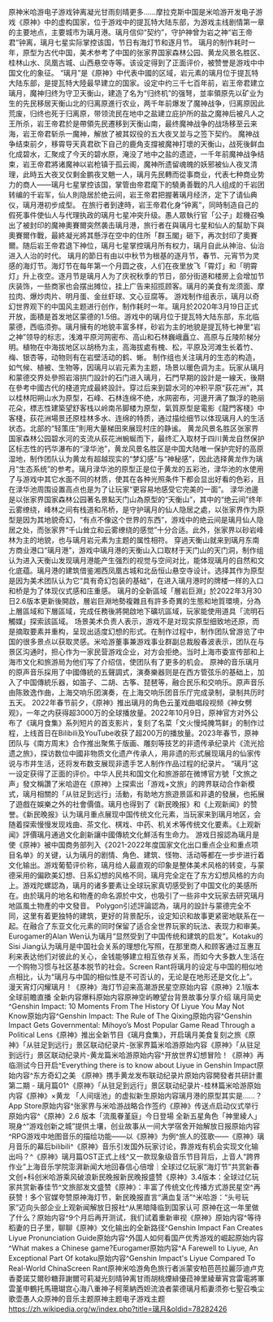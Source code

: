 原神米哈游电子游戏钟离凝光甘雨刻晴更多……摩拉克斯中国是米哈游开发电子游戏《原神》中的虚构国家，位于游戏中的提瓦特大陆东部，为游戏主线剧情第一章的主要地点，主要城市为璃月港。璃月信仰“契约”，守护神曾为岩之神“岩王帝君”钟离，璃月七星实际掌控该国，节日有海灯节和逐月节。
璃月的制作耗时一年，原型为古代中国，美术参考了中国的张家界国家森林公园、黄龙风景名胜区、桂林山水、凤凰古城、山西悬空寺等。该设定得到了正面评价，被赞誉是游戏中中国文化的象征。
      “璃月”是《原神》中代表中國的区域，岩元素的璃月位于提瓦特大陆东部，是提瓦特大陸最早建立的国家。设定中约三千七百年前，岩王帝君建立璃月，魔神归终为守卫天衡山，建造了名为“归终机”的强弩，並率領原先以矿业为生的先民移居天衡山北的归离原進行农业，两千年前爆发了魔神战争，归离原因此荒废，归终也死于归离原，带领流民在地中之盐建立庇护所的盐之魔神后被凡人之王所杀，岩王帝君於是帶領先民遷移到天衡山南，最终魔神战争的战场移至云来海，岩王帝君斩杀一魔神，解放了被其奴役的五大夜叉並与之签下契约。
魔神战争结束前夕，移霄导天真君砍下自己的鹿角支撐被魔神打壞的天衡山，战死後鲜血化成碧水，汇聚成了今天的碧水原，淹没了地中之盐的遗迹，一千年前魔神战争结束，岩王帝君將诸魔神以岩枪镇于孤云阁，魔神所遗留魂魄的妖邪被仙人夜叉清理，此時五大夜叉仅剩金鹏夜叉魈一人，璃月先民轉而從事商业，代表七种商业势力的商人——璃月七星掌控该国，掌管由帝君麾下的驍勇善戰的凡人组成的千岩团转编的千岩军，仙人則隐居於绝云间，岩王帝君把握著璃月经济，定下了请仙典仪，璃月港初步成型。
在旅行者到達時，岩王帝君化身“钟离”，同時制造自己的假死事件使仙人与代理执政的璃月七星冲突升级。愚人眾執行官「公子」趁機召喚出了被封印的魔神奧賽爾突然袭击璃月港，旅行者在與璃月七星和仙人的幫助下與奧賽爾作戰，最終凝光將其懸浮在空中的住所「群玉閣」砸下，再次封印了奧賽爾。随后岩王帝君退下神位，璃月七星掌控璃月所有权力，璃月自此从神治、仙治进入人治的时代。
璃月的節日有由以中秋节为根基的逐月节，春节、元宵节为灵感的海灯节。海灯节在每年第一个月圆之夜，人们在夜里放飞「霄灯」和「明霄灯」升上夜空。逐月节是璃月人为了庆祝秋季的节日，部分街道和楼房上会增加节庆装饰，一些商家也会摆出摊位，挂上广告来招揽顾客。璃月的美食有龙须面、摩拉肉、爆炒肉片、明月蛋、金丝虾球、文心豆腐等。
游戏制作组表示，璃月以奇幻世界观下的中国风主题进行创作，制作耗时一年。璃月於2020年3月19日正式开放，面積是首发地区蒙德的1.5倍。游戏中的璃月位于提瓦特大陆东部，东北临蒙德，西临须弥。璃月擁有的地貌丰富多样，砂岩为主的地貌是提瓦特七神里“岩之神”领导的标志，浅滩平原河网密布、高山和石林巍峨矗立、高原与丘陵阶梯分明。植物在中海拔地区以胡杨为主，高海拔處有槐、松，平原及河滩生长着竹、梅、银杏等，动物则有在岩壁活动的鹤、蜥。
制作组也关注璃月的生态的构造，如气候、植被、生物等，因璃月以岩元素为主题，场景以暖色调为主。玩家从璃月和蒙德交界处參照岩溶拱门設計的石门进入璃月，石門早期的設計是一線天，後期在參考中國古代的棧道完成最終設計。穿过后来到碧水河的冲积平原“荻花洲”，其以桂林阳朔山水为原型，石峰、石林连绵不绝，水网密布，河邊开满了飘浮的艳丽花朵，標志性建築望舒客栈以岭南吊脚楼为原型，氣質原型是電影《龍門客棧》中客棧，荻花洲場景还原桂林多水、连绵的特质，通过描绘细节以体现璃月人的生活状态。北部的“轻策庄”則用大量梯田來展现村庄的静谧。
黄龙风景名胜区张家界国家森林公园碧水河的支流从荻花洲蜿蜒而下，最终汇入取材于四川黄龙自然保护区标志性的钙华瀑布的“渌华池”，黄龙风景名胜区是中国大陆唯一保护完好的高原湿地，制作团队认为黄龙有超越现实的“梦幻感”与“神秘感”，因此选择黄龙作为璃月“生态系统”的参考。璃月渌华池的原型正是位于黄龙的五彩池，渌华池的水使用了与游戏中其它水面不同的材质，使其在各种光照条件下都会显出好看的色彩，且在渌华池周围设置高点也是为了让玩家“更容易地感受它完美的一面”。
渌华池邊是以张家界国家森林公园著名景點天门山為原型的“天衡山”，其中的“绝云间”终年云雾缭绕，峰林之间有栈道和吊桥，是守护璃月的仙人隐居之處，以张家界作为原型是因为其地貌奇幻，“有点不像这个世界的东西”，游戏中的绝云间是璃月仙人隐居之处，而张家界“千山耸立和云雾缭绕的感觉”十分合适。此外，张家界以砂岩峰林为主的地貌，也与璃月岩元素为主题的属性相符。
穿過天衡山就来到璃月东南方商业港口“璃月港”，游戏中璃月港的天衡山入口取材于天门山的天门洞，制作组认为进入天衡山发现璃月港能产生强烈的视觉与空间对比，能体现璃月的自然和文化底蕴。璃月港的建筑借鉴湘西凤凰古城和北岳恒山悬空寺设计。选择其作为原型是因为美术团队认为它“具有奇幻包装的基础”，在进入璃月港时的牌楼一样的入口和桥是为了体现仪式感和庄重感。
璃月的全新區域「層岩巨淵」於2022年3月30日2.6版本更新後開啟，層岩巨淵地勢複雜且有許多奇異的生態和地質環境，分為上層區域和下層區域，完成任務後將開啟地下礦坑區域，玩家能使用道具「流明石觸媒」探索該區域。
场景美术负责人表示，游戏不是对现实原型细致地还原，而是摘取要素并重构，呈现出适度幻想的形式。在制作过程中，制作团队曾游览了中国的很多景点以获取灵感。米哈游董事兼游戏事业群副总裁殷春波表示，团队在与景区沟通时，担心作为一家民营游戏企业，对方会拒绝。当时上海市委宣传部和上海市文化和旅游局为他们写了介绍信，使团队有了更多的机会。
原神的音乐璃月的原声音乐採用了中國傳統的五聲調式，演奏樂器则是在西方管弦乐的基础上，加入了中国傳統乐器，如笛子、二胡、古筝、琵琶等，融合民乐和交响乐。原声音乐由陈致逸作曲，上海交响乐团演奏，在上海交响乐团音乐厅完成录制，录制共历时五天。
2022年春节前夕，《原神》推出璃月的角色云堇戏曲唱段视频《神女劈观》，一年之内获得超3000万的全球播放量。2022年10月9日，原神官方对外公布了《璃月食集》系列短片的首支影片，复刻了名菜「文火慢炖腌笃鲜」的制作过程，上线首日在Bilibili及YouTube收获了超200万的播放量。2023年春节，原神团队与《南方周末》合作推出聚焦于版画、雕刻等技艺的非遗传承纪录片《流光拾遗之旅》，探访数位中國非物质文化遗产传承人，用非遗的形式展现璃月的仙家传说与市井生活，还将发布数支展现非遗手艺人制作作品过程的纪录片。
“璃月”这一设定获得了正面的评价。中华人民共和国文化和旅游部在微博官方號「文旅之声」發文稱讚了米哈遊在《原神》上探索出「游戏+文旅」的跨界联动合作新模式，璃月相關的「从驻足到远行」活動，有助地方旅遊景區和非遺的發展，也拓展了遊戲在娛樂之外的社會價值。璃月也得到了《新民晚报》和《上观新闻》的赞誉。《新民晚报》认为璃月重点展现中国传统文化元素，当玩家来到璃月地区，会随着探索慢慢发现戏曲、茶文化、棋戏、中药、机关术等传统文化要素。《上观新闻》評價璃月通過文化創新讓中國傳統文化鮮活有生命力。
游戏日报認為璃月是使《原神》被中国商务部列入《2021-2022年度国家文化出口重点企业和重点项目名单》的关键，认为璃月的剧情、角色、建筑、怪物、活动等都在一步步进行着文化输出。游戏葡萄评价称，璃月给人最直观的印象是整体美术风格的转变，与蒙德采用的偏欧美幻想、日系幻想的风格不同，璃月完全定在了东方幻想风格的方向上。游戏陀螺認為，璃月的诸多要素让全球玩家真切感受到了中国文化的美感所在。由於璃月的地名和物產的命名源於中文，也吸引了一些非中文玩家去研究璃月地區風土物產的中文發音。
Polygon引述評論認為，璃月的設計与蒙德完全不同，这里有着更独特的建筑，更好的背景配乐，设定知识和故事更紧密地联系在一起。在融合了东亚文化元素的同时保留了适合全世界玩家的玩法、表现力和审美。Eurogamer的Alan Wen认为璃月“显然受到了中国传统和建筑的启发”。Kotaku的Sisi Jiang认为璃月是中国社会关系的理想化写照，在那里商人和顾客通过互惠互利来表达他们对彼此的关心，金钱能够建立相互依存关系，而如今大多数人生活在一个购物习惯与社区基本脱节的社会。Screen Rant将璃月的设定与中国的相似地点相比，认为“璃月与中国的相似性是不可否认的，无论是在地形还是文化上”。
漫天宵灯闪耀璃月！《原神》海灯节迎来高潮游民星空原始内容《原神》2.1版本全球前瞻直播 全新内容爆料原始内容原神空屿瞭望台背景故事分享介绍 璃月简史^Genshin Impact: 10 Moments From The History Of Liyue You May Not Know原始内容^Genshin Impact: The Rule of The Qixing原始内容^Genshin Impact Gets Governmental: Mihoyo’s Most Popular Game Read Through a Political Lens《原神》推出全新节目《璃月食集》，开启璃月美食复刻之旅《原神》「从驻足到远行」景区联动纪录片-张家界篇米哈游原始内容《原神》「从驻足到远行」景区联动纪录片-黄龙篇米哈游原始内容^开放世界幻想冒险！《原神》再临测试今日开启^Everything there is to know about Liyue in Genshin Impact原始内容^东方奇幻之美 《原神》携手黄龙发布联动纪录片原始内容開發者共研計畫 第二期 - 璃月篇01^《原神》「从驻足到远行」景区联动纪录片-桂林篇米哈游原始内容《原神》×黄龙 「人间瑶池」的虚拟新生原始内容璃月港的原型其实是……？App Store原始内容^张家界与米哈游战略合作签约《原神》传送点启动仪式举行原始内容^《原神》2.6 版本「流風眷堇庭」今日登場 全新五星角色「神里綾人」現身^“游戏创新之城”提供土壤，创业故事从一间大学宿舍开始解放日报原始内容^RPG游戏中地图音乐的描绘功能——以《原神》为例^旅人的弦歌——《原神》璃月音乐的幕后bilibili^《原神》音乐引发国外玩家讨论，靠游戏有机会实现文化输出吗？^《原神》璃月篇OST正式上线^又一款现象级音乐节目背后，上音人“跨界作业”上海音乐学院澎湃新闻大地回春信心倍增｜全球过亿玩家“海灯节”共赏新春 文创+科创米哈游乘风破浪新民晚报新民晚报盛赞《原神》3.4版本：全球过亿玩家共赏新春佳节^文旅部发文盛赞《原神》：丰富了传统文化传播方式游民星空^再获赞！多个官媒夸赞原神海灯节，新民晚报直言“满血复活”^米哈游：“头号玩家”迈向头部企业上观新闻解放日报社^从黑暗降临到国家认可 原神在这一年里做了什么？原始内容^9个月后再开测试，我们试着重新审视《原神》原始内容^等待稻妻的日子里，聊聊《原神》文化输出的全新路径^Genshin Impact Fan Creates Liyue Pronunciation Guide原始内容^外国人如何看国产优秀游戏的崛起原始内容^What makes a Chinese game?Eurogamer原始内容^A Farewell to Liyue, An Exceptional Part Of kotaku原始内容^Genshin Impact's Liyue Compared To Real-World ChinaScreen Rant原神米哈游角色旅行者派蒙安柏芭芭拉麗莎迪卢克香菱諾艾爾砂糖菲謝爾可莉凝光刻晴钟离甘雨胡桃煙緋優菈神里綾華宵宫雷電將軍雲堇申鶴托馬珊瑚宫心海八重神子柯萊納西妲流浪者蒙德璃月稻妻须弥七聖召喚尘歌壶愚人众原神的音乐主题原神主题电子游戏主题
https://zh.wikipedia.org/w/index.php?title=璃月&oldid=78282426
